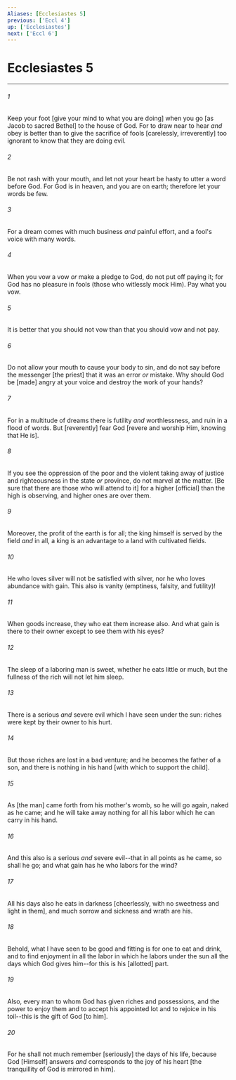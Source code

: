 ```yaml
---
Aliases: [Ecclesiastes 5]
previous: ['Eccl 4']
up: ['Ecclesiastes']
next: ['Eccl 6']
---
```

# Ecclesiastes 5

***














###### 1 






Keep your foot [give your mind to what you are doing] when you go [as Jacob to sacred Bethel] to the house of God. For to draw near to hear _and_ obey is better than to give the sacrifice of fools [carelessly, irreverently] too ignorant to know that they are doing evil. 













###### 2 






Be not rash with your mouth, and let not your heart be hasty to utter a word before God. For God is in heaven, and you are on earth; therefore let your words be few. 













###### 3 






For a dream comes with much business _and_ painful effort, and a fool's voice with many words. 













###### 4 






When you vow a vow _or_ make a pledge to God, do not put off paying it; for God has no pleasure in fools (those who witlessly mock Him). Pay what you vow. 













###### 5 






It is better that you should not vow than that you should vow and not pay. 













###### 6 






Do not allow your mouth to cause your body to sin, and do not say before the messenger [the priest] that it was an error _or_ mistake. Why should God be [made] angry at your voice and destroy the work of your hands? 













###### 7 






For in a multitude of dreams there is futility _and_ worthlessness, and ruin in a flood of words. But [reverently] fear God [revere and worship Him, knowing that He is]. 













###### 8 






If you see the oppression of the poor and the violent taking away of justice and righteousness in the state _or_ province, do not marvel at the matter. [Be sure that there are those who will attend to it] for a higher [official] than the high is observing, and higher ones are over them. 













###### 9 






Moreover, the profit of the earth is for all; the king himself is served by the field _and_ in all, a king is an advantage to a land with cultivated fields. 













###### 10 






He who loves silver will not be satisfied with silver, nor he who loves abundance with gain. This also is vanity (emptiness, falsity, and futility)! 













###### 11 






When goods increase, they who eat them increase also. And what gain is there to their owner except to see them with his eyes? 













###### 12 






The sleep of a laboring man is sweet, whether he eats little or much, but the fullness of the rich will not let him sleep. 













###### 13 






There is a serious _and_ severe evil which I have seen under the sun: riches were kept by their owner to his hurt. 













###### 14 






But those riches are lost in a bad venture; and he becomes the father of a son, and there is nothing in his hand [with which to support the child]. 













###### 15 






As [the man] came forth from his mother's womb, so he will go again, naked as he came; and he will take away nothing for all his labor which he can carry in his hand. 













###### 16 






And this also is a serious _and_ severe evil--that in all points as he came, so shall he go; and what gain has he who labors for the wind? 













###### 17 






All his days also he eats in darkness [cheerlessly, with no sweetness and light in them], and much sorrow and sickness and wrath are his. 













###### 18 






Behold, what I have seen to be good and fitting is for one to eat and drink, and to find enjoyment in all the labor in which he labors under the sun all the days which God gives him--for this is his [allotted] part. 













###### 19 






Also, every man to whom God has given riches and possessions, and the power to enjoy them and to accept his appointed lot and to rejoice in his toil--this is the gift of God [to him]. 













###### 20 






For he shall not much remember [seriously] the days of his life, because God [Himself] answers _and_ corresponds to the joy of his heart [the tranquillity of God is mirrored in him].
